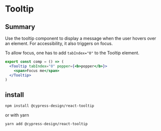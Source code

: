 # Tooltip

## Summary

Use the tooltip component to display a message when the user hovers over an element.
For accessibility, it also triggers on focus.

To allow focus, one has to add `tabIndex="0"` to the Tooltip element.

```jsx live
export const comp = () => (
  <Tooltip tabIndex="0" popper={<b>popper</b>}>
    <span>Focus me</span>
  </Tooltip>
)
```

## install

```bash
npm install @cypress-design/react-tooltip
```

or with yarn

```bash
yarn add @cypress-design/react-tooltip
```
